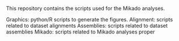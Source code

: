 This repository contains the scripts used for the Mikado analyses.

Graphics: python/R scripts to generate the figures.
Alignment: scripts related to dataset alignments
Assemblies: scripts related to dataset assemblies
Mikado: scripts related to Mikado analyses proper